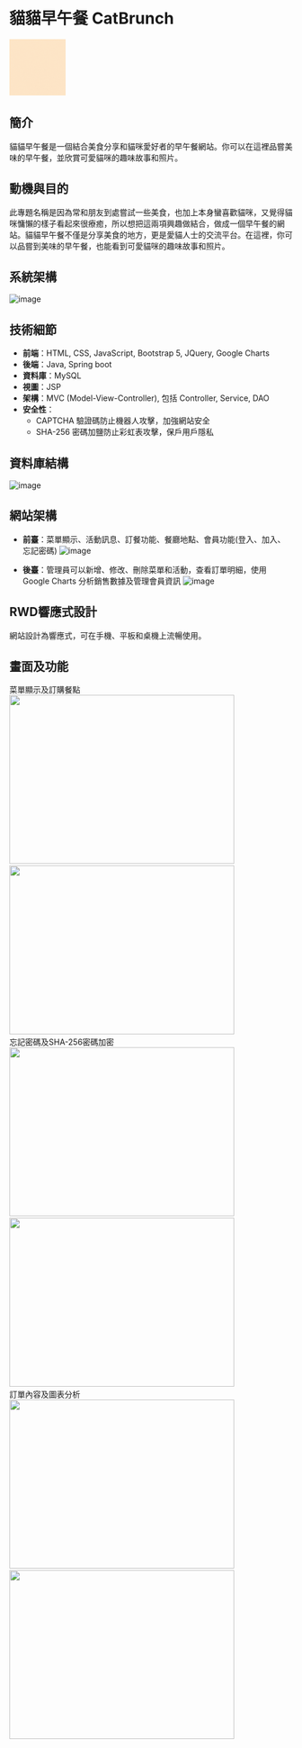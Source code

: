 # 貓貓早午餐 CatBrunch
<img src="https://raw.githubusercontent.com/Ryanfood/Catbrunch/master/src/main/resources/static/img/Logo/Logo.gif" alt="CatBrunch Logo" width="100" height="100">

## 簡介
貓貓早午餐是一個結合美食分享和貓咪愛好者的早午餐網站。你可以在這裡品嘗美味的早午餐，並欣賞可愛貓咪的趣味故事和照片。

## 動機與目的
此專題名稱是因為常和朋友到處嘗試一些美食，也加上本身蠻喜歡貓咪，又覺得貓咪慵懶的樣子看起來很療癒，所以想把這兩項興趣做結合，做成一個早午餐的網站。貓貓早午餐不僅是分享美食的地方，更是愛貓人士的交流平台。在這裡，你可以品嘗到美味的早午餐，也能看到可愛貓咪的趣味故事和照片。

## 系統架構
![image](https://github.com/Ryanfood/Catbrunch/assets/163374121/61cc06e9-0f49-4fa3-844f-9a174d42b2f1)

## 技術細節
- **前端**：HTML, CSS, JavaScript, Bootstrap 5, JQuery, Google Charts
- **後端**：Java, Spring boot
- **資料庫**：MySQL
- **視圖**：JSP
- **架構**：MVC (Model-View-Controller), 包括 Controller, Service, DAO
- **安全性**：
  - CAPTCHA 驗證碼防止機器人攻擊，加強網站安全
  - SHA-256 密碼加鹽防止彩虹表攻擊，保戶用戶隱私

## 資料庫結構
![image](https://github.com/Ryanfood/Catbrunch/assets/163374121/1ddcbb28-0907-4a64-9082-fac226b1637a)


## 網站架構
- **前臺**：菜單顯示、活動訊息、訂餐功能、餐廳地點、會員功能(登入、加入、忘記密碼)
![image](https://github.com/Ryanfood/Catbrunch/assets/163374121/03bba25d-b1ea-427f-b54f-06b7bd84b5cd)

- **後臺**：管理員可以新增、修改、刪除菜單和活動，查看訂單明細，使用 Google Charts 分析銷售數據及管理會員資訊
![image](https://github.com/Ryanfood/Catbrunch/assets/163374121/9595049b-b48a-4960-b476-8be39b469004)


## RWD響應式設計
網站設計為響應式，可在手機、平板和桌機上流暢使用。

## 畫面及功能
菜單顯示及訂購餐點<br>
<img src="https://github.com/Ryanfood/Catbrunch/assets/163374121/56e48825-6577-4100-9717-154281dc0e6a" width="400" height="300">
<img src="https://github.com/Ryanfood/Catbrunch/assets/163374121/e089d2ed-e9c8-4022-85a8-43391856febf" width="400" height="300">
<br>
忘記密碼及SHA-256密碼加密<br>
<img src="https://github.com/Ryanfood/Catbrunch/assets/163374121/0af78210-7ab4-4abc-a763-a76b39818e91" width="400" height="300">
<img src="https://github.com/Ryanfood/Catbrunch/assets/163374121/556deb80-d090-49ed-b341-06cde971ee4a" width="400" height="300">
<br>
訂單內容及圖表分析<br>
<img src="https://github.com/Ryanfood/Catbrunch/assets/163374121/f9af80b0-2b55-4ab6-b442-f5db513423a3" width="400" height="300">
<img src="https://github.com/Ryanfood/Catbrunch/assets/163374121/320160a7-0189-4397-9b43-9b03c8536337" width="400" height="300">
<br>










